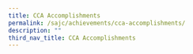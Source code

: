 ```yaml
---
title: CCA Accomplishments
permalink: /sajc/achievements/cca-accomplishments/
description: ""
third_nav_title: CCA Accomplishments
---
```

